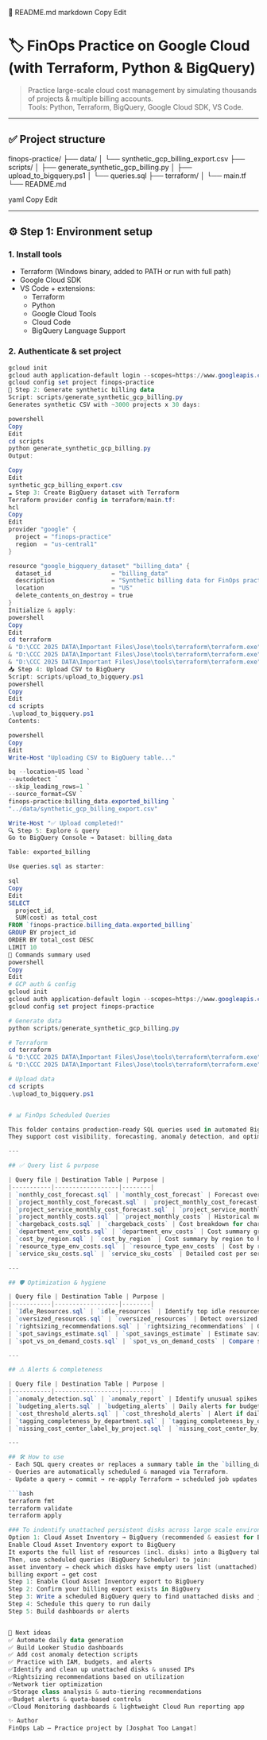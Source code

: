 📄 README.md
markdown
Copy
Edit
# 🏷️ FinOps Practice on Google Cloud (with Terraform, Python & BigQuery)

> Practice large-scale cloud cost management by simulating thousands of projects & multiple billing accounts.  
> Tools: Python, Terraform, BigQuery, Google Cloud SDK, VS Code.

---

## ✅ **Project structure**
finops-practice/
├── data/
│ └── synthetic_gcp_billing_export.csv
├── scripts/
│ ├── generate_synthetic_gcp_billing.py
│ ├── upload_to_bigquery.ps1
│ └── queries.sql
├── terraform/
│ └── main.tf
└── README.md

yaml
Copy
Edit

---

## ⚙ **Step 1: Environment setup**

### 1. Install tools
- Terraform (Windows binary, added to PATH or run with full path)
- Google Cloud SDK  
- VS Code + extensions:
  - Terraform
  - Python
  - Google Cloud Tools
  - Cloud Code
  - BigQuery Language Support

### 2. Authenticate & set project
```powershell
gcloud init
gcloud auth application-default login --scopes=https://www.googleapis.com/auth/cloud-platform
gcloud config set project finops-practice
🐍 Step 2: Generate synthetic billing data
Script: scripts/generate_synthetic_gcp_billing.py
Generates synthetic CSV with ~3000 projects x 30 days:

powershell
Copy
Edit
cd scripts
python generate_synthetic_gcp_billing.py
Output:

Copy
Edit
synthetic_gcp_billing_export.csv
☁ Step 3: Create BigQuery dataset with Terraform
Terraform provider config in terraform/main.tf:
hcl
Copy
Edit
provider "google" {
  project = "finops-practice"
  region  = "us-central1"
}

resource "google_bigquery_dataset" "billing_data" {
  dataset_id                 = "billing_data"
  description                = "Synthetic billing data for FinOps practice"
  location                   = "US"
  delete_contents_on_destroy = true
}
Initialize & apply:
powershell
Copy
Edit
cd terraform
& "D:\CCC 2025 DATA\Important Files\Jose\tools\terraform\terraform.exe" validate
& "D:\CCC 2025 DATA\Important Files\Jose\tools\terraform\terraform.exe" init
& "D:\CCC 2025 DATA\Important Files\Jose\tools\terraform\terraform.exe" apply
📥 Step 4: Upload CSV to BigQuery
Script: scripts/upload_to_bigquery.ps1
powershell
Copy
Edit
cd scripts
.\upload_to_bigquery.ps1
Contents:

powershell
Copy
Edit
Write-Host "Uploading CSV to BigQuery table..."

bq --location=US load `
--autodetect `
--skip_leading_rows=1 `
--source_format=CSV `
finops-practice:billing_data.exported_billing `
"../data/synthetic_gcp_billing_export.csv"

Write-Host "✅ Upload completed!"
🔍 Step 5: Explore & query
Go to BigQuery Console → Dataset: billing_data

Table: exported_billing

Use queries.sql as starter:

sql
Copy
Edit
SELECT
  project_id,
  SUM(cost) as total_cost
FROM `finops-practice.billing_data.exported_billing`
GROUP BY project_id
ORDER BY total_cost DESC
LIMIT 10
📌 Commands summary used
powershell
Copy
Edit
# GCP auth & config
gcloud init
gcloud auth application-default login --scopes=https://www.googleapis.com/auth/cloud-platform
gcloud config set project finops-practice

# Generate data
python scripts/generate_synthetic_gcp_billing.py

# Terraform
cd terraform
& "D:\CCC 2025 DATA\Important Files\Jose\tools\terraform\terraform.exe" init
& "D:\CCC 2025 DATA\Important Files\Jose\tools\terraform\terraform.exe" apply

# Upload data
cd scripts
.\upload_to_bigquery.ps1


# 📊 FinOps Scheduled Queries

This folder contains production-ready SQL queries used in automated BigQuery scheduled transfers (via Terraform).  
They support cost visibility, forecasting, anomaly detection, and optimization.

---

## ✅ Query list & purpose

| Query file | Destination Table | Purpose |
|-----------|------------------|--------|
| `monthly_cost_forecast.sql` | `monthly_cost_forecast` | Forecast overall monthly cost trends (moving average, next month prediction). |
| `project_monthly_cost_forecast.sql` | `project_monthly_cost_forecast` | Forecast monthly cost per project (moving average + forecast). |
| `project_service_monthly_cost_forecast.sql` | `project_service_monthly_cost_forecast` | Forecast monthly cost per project and service (more granular). |
| `project_monthly_costs.sql` | `project_monthly_costs` | Historical monthly cost per project, with customer and business info. |
| `chargeback_costs.sql` | `chargeback_costs` | Cost breakdown for chargeback: customer, product team, business unit, etc. |
| `department_env_costs.sql` | `department_env_costs` | Cost summary grouped by department and environment (prod, dev, etc.). |
| `cost_by_region.sql` | `cost_by_region` | Cost summary by region to highlight location-specific spend. |
| `resource_type_env_costs.sql` | `resource_type_env_costs` | Cost by resource type and environment to help identify hotspots. |
| `service_sku_costs.sql` | `service_sku_costs` | Detailed cost per service and SKU description. |

---

## 🛡 Optimization & hygiene

| Query file | Destination Table | Purpose |
|-----------|------------------|--------|
| `Idle_Resources.sql` | `idle_resources` | Identify top idle resources (utilization=0) by cost. |
| `oversized_resources.sql` | `oversized_resources` | Detect oversized resources for potential downsizing. |
| `rightsizing_recommendations.sql` | `rightsizing_recommendations` | Generate daily rightsizing recommendations. |
| `spot_savings_estimate.sql` | `spot_savings_estimate` | Estimate savings from moving to spot instances. |
| `spot_vs_on_demand_costs.sql` | `spot_vs_on_demand_costs` | Compare spot vs on-demand cost trends. |

---

## ⚠ Alerts & completeness

| Query file | Destination Table | Purpose |
|-----------|------------------|--------|
| `anomaly_detection.sql` | `anomaly_report` | Identify unusual spikes or drops in cost. |
| `budgeting_alerts.sql` | `budgeting_alerts` | Daily alerts for budget thresholds. |
| `cost_threshold_alerts.sql` | `cost_threshold_alerts` | Alert if daily cost exceeds defined thresholds. |
| `tagging_completeness_by_department.sql` | `tagging_completeness_by_department` | Tagging coverage by department. |
| `missing_cost_center_label_by_project.sql` | `missing_cost_center_by_project` | Top projects missing `cost_center` label (for governance). |

---

## 🛠 How to use
- Each SQL query creates or replaces a summary table in the `billing_data` dataset.
- Queries are automatically scheduled & managed via Terraform.
- Update a query → commit → re-apply Terraform → scheduled job updates automatically.

```bash
terraform fmt
terraform validate
terraform apply

### To indentify unattached persistent disks across large scale environment
Option 1: Cloud Asset Inventory → BigQuery (recommended & easiest for BigQuery users):
Enable Cloud Asset Inventory export to BigQuery
It exports the full list of resources (incl. disks) into a BigQuery table, daily/hourly.
Then, use scheduled queries (BigQuery Scheduler) to join:
asset inventory → check which disks have empty users list (unattached)
billing export → get cost
Step 1: Enable Cloud Asset Inventory export to BigQuery
Step 2: Confirm your billing export exists in BigQuery
Step 3: Write a scheduled BigQuery query to find unattached disks and join costs
Step 4: Schedule this query to run daily
Step 5: Build dashboards or alerts


🚀 Next ideas
✅ Automate daily data generation
✅ Build Looker Studio dashboards
✅ Add cost anomaly detection scripts
✅ Practice with IAM, budgets, and alerts
✅Identify and clean up unattached disks & unused IPs
✅Rightsizing recommendations based on utilization
✅Network tier optimization
✅Storage class analysis & auto-tiering recommendations
✅Budget alerts & quota-based controls
✅Cloud Monitoring dashboards & lightweight Cloud Run reporting app

✨ Author
FinOps Lab — Practice project by [Josphat Too Langat]